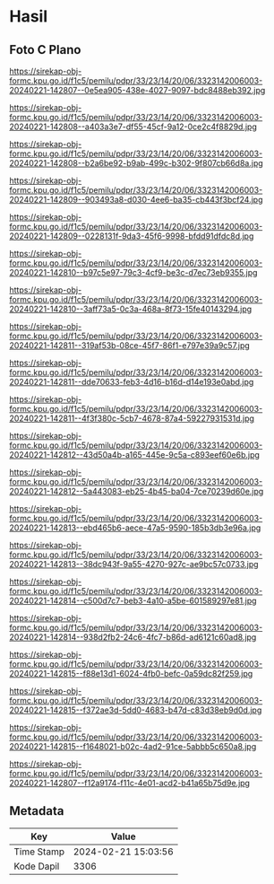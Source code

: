 # Hasil

## Foto C Plano

https://sirekap-obj-formc.kpu.go.id/f1c5/pemilu/pdpr/33/23/14/20/06/3323142006003-20240221-142807--0e5ea905-438e-4027-9097-bdc8488eb392.jpg

https://sirekap-obj-formc.kpu.go.id/f1c5/pemilu/pdpr/33/23/14/20/06/3323142006003-20240221-142808--a403a3e7-df55-45cf-9a12-0ce2c4f8829d.jpg

https://sirekap-obj-formc.kpu.go.id/f1c5/pemilu/pdpr/33/23/14/20/06/3323142006003-20240221-142808--b2a6be92-b9ab-499c-b302-9f807cb66d8a.jpg

https://sirekap-obj-formc.kpu.go.id/f1c5/pemilu/pdpr/33/23/14/20/06/3323142006003-20240221-142809--903493a8-d030-4ee6-ba35-cb443f3bcf24.jpg

https://sirekap-obj-formc.kpu.go.id/f1c5/pemilu/pdpr/33/23/14/20/06/3323142006003-20240221-142809--0228131f-9da3-45f6-9998-bfdd91dfdc8d.jpg

https://sirekap-obj-formc.kpu.go.id/f1c5/pemilu/pdpr/33/23/14/20/06/3323142006003-20240221-142810--b97c5e97-79c3-4cf9-be3c-d7ec73eb9355.jpg

https://sirekap-obj-formc.kpu.go.id/f1c5/pemilu/pdpr/33/23/14/20/06/3323142006003-20240221-142810--3aff73a5-0c3a-468a-8f73-15fe40143294.jpg

https://sirekap-obj-formc.kpu.go.id/f1c5/pemilu/pdpr/33/23/14/20/06/3323142006003-20240221-142811--319af53b-08ce-45f7-86f1-e797e39a9c57.jpg

https://sirekap-obj-formc.kpu.go.id/f1c5/pemilu/pdpr/33/23/14/20/06/3323142006003-20240221-142811--dde70633-feb3-4d16-b16d-d14e193e0abd.jpg

https://sirekap-obj-formc.kpu.go.id/f1c5/pemilu/pdpr/33/23/14/20/06/3323142006003-20240221-142811--4f3f380c-5cb7-4678-87a4-59227931531d.jpg

https://sirekap-obj-formc.kpu.go.id/f1c5/pemilu/pdpr/33/23/14/20/06/3323142006003-20240221-142812--43d50a4b-a165-445e-9c5a-c893eef60e6b.jpg

https://sirekap-obj-formc.kpu.go.id/f1c5/pemilu/pdpr/33/23/14/20/06/3323142006003-20240221-142812--5a443083-eb25-4b45-ba04-7ce70239d60e.jpg

https://sirekap-obj-formc.kpu.go.id/f1c5/pemilu/pdpr/33/23/14/20/06/3323142006003-20240221-142813--ebd465b6-aece-47a5-9590-185b3db3e96a.jpg

https://sirekap-obj-formc.kpu.go.id/f1c5/pemilu/pdpr/33/23/14/20/06/3323142006003-20240221-142813--38dc943f-9a55-4270-927c-ae9bc57c0733.jpg

https://sirekap-obj-formc.kpu.go.id/f1c5/pemilu/pdpr/33/23/14/20/06/3323142006003-20240221-142814--c500d7c7-beb3-4a10-a5be-601589297e81.jpg

https://sirekap-obj-formc.kpu.go.id/f1c5/pemilu/pdpr/33/23/14/20/06/3323142006003-20240221-142814--938d2fb2-24c6-4fc7-b86d-ad6121c60ad8.jpg

https://sirekap-obj-formc.kpu.go.id/f1c5/pemilu/pdpr/33/23/14/20/06/3323142006003-20240221-142815--f88e13d1-6024-4fb0-befc-0a59dc82f259.jpg

https://sirekap-obj-formc.kpu.go.id/f1c5/pemilu/pdpr/33/23/14/20/06/3323142006003-20240221-142815--f372ae3d-5dd0-4683-b47d-c83d38eb9d0d.jpg

https://sirekap-obj-formc.kpu.go.id/f1c5/pemilu/pdpr/33/23/14/20/06/3323142006003-20240221-142815--f1648021-b02c-4ad2-91ce-5abbb5c650a8.jpg

https://sirekap-obj-formc.kpu.go.id/f1c5/pemilu/pdpr/33/23/14/20/06/3323142006003-20240221-142807--f12a9174-f11c-4e01-acd2-b41a65b75d9e.jpg


## Metadata

| Key        | Value               |
| ---------- | ------------------- |
| Time Stamp | 2024-02-21 15:03:56 |
| Kode Dapil | 3306                |



